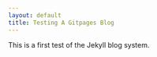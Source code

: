 ```yaml
---
layout: default
title: Testing A Gitpages Blog
---
```


This is a first test of the Jekyll blog system.


